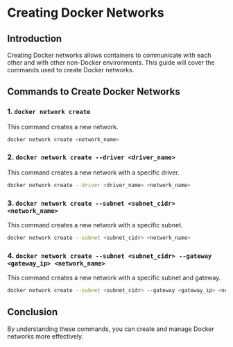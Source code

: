 # Creating Docker Networks

## Introduction

Creating Docker networks allows containers to communicate with each other and with other non-Docker environments. This guide will cover the commands used to create Docker networks.

## Commands to Create Docker Networks

### 1. `docker network create`

This command creates a new network.

```bash
docker network create <network_name>
```

### 2. `docker network create --driver <driver_name>`

This command creates a new network with a specific driver.

```bash
docker network create --driver <driver_name> <network_name>
```

### 3. `docker network create --subnet <subnet_cidr> <network_name>`

This command creates a new network with a specific subnet.

```bash
docker network create --subnet <subnet_cidr> <network_name>
```

### 4. `docker network create --subnet <subnet_cidr> --gateway <gateway_ip> <network_name>`

This command creates a new network with a specific subnet and gateway.

```bash
docker network create --subnet <subnet_cidr> --gateway <gateway_ip> <network_name>
```

## Conclusion

By understanding these commands, you can create and manage Docker networks more effectively.


